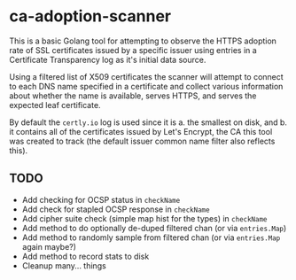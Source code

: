# ca-adoption-scanner

This is a basic Golang tool for attempting to observe the HTTPS adoption rate of SSL certificates
issued by a specific issuer using entries in a Certificate Transparency log as it's initial data
source.

Using a filtered list of X509 certificates the scanner will attempt to connect to each DNS name
specified in a certificate and collect various information about whether the name is available,
serves HTTPS, and serves the expected leaf certificate.

By default the `certly.io` log is used since it is a. the smallest on disk, and b. it contains
all of the certificates issued by Let's Encrypt, the CA this tool was created to track (the
default issuer common name filter also reflects this). 

## TODO

* Add checking for OCSP status in `checkName`
* Add check for stapled OCSP response in `checkName`
* Add cipher suite check (simple map hist for the types) in `checkName`
* Add method to do optionally de-duped filtered chan (or via `entries.Map`)
* Add method to randomly sample from filtered chan (or via `entries.Map` again maybe?)
* Add method to record stats to disk
* Cleanup many... things
